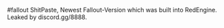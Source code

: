 #fallout
ShitPaste, Newest Fallout-Version which was built into RedEngine. Leaked by discord.gg/8888.
